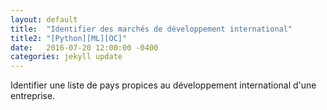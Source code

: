 ```yaml
---
layout: default
title:  "Identifier des marchés de développement international"
title2: "[Python][ML][OC]"
date:   2016-07-20 12:00:00 -0400
categories: jekyll update
---
```

Identifier une liste de pays propices au développement international d'une entreprise.